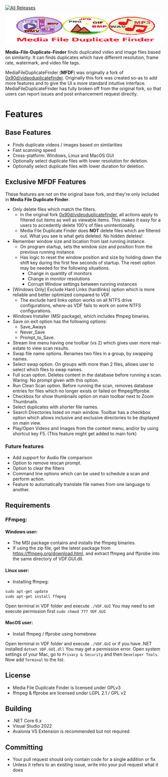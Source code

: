 [![All Releases](https://img.shields.io/github/downloads/David-Maisonave/MediaFileDuplicateFinder/total.svg)](https://github.com/David-Maisonave/MediaFileDuplicateFinder/releases/latest)

[![RepositoryBanner](VDF.GUI/Assets/RepositoryBanner_Small.png)](https://github.com/David-Maisonave/MediaFileDuplicateFinder)

**Media-File-Duplicate-Finder** finds duplicated video and image files based on similarity. It can finds duplicates which have different resolution, frame rate, watermark, and video file tags.

MediaFileDuplicateFinder (**MFDF**) was originally a fork of [0x90d/videoduplicatefinder](https://github.com/0x90d/videoduplicatefinder).  Originally this fork was created so-as to add more features and to give the UI a more standard intuitive interface. MediaFileDuplicateFinder has fully broken off from the original fork, so that users can report issues and post enhancement request directly.

# Features 
## Base Features
- Finds duplicate videos / images based on similarities
- Fast scanning speed
- Cross-platform: Windows, Linux and MacOS GUI
- Optionally select duplicate files with lower resolution for deletion.
- Optionally select duplicate files with lower duration for deletion.

## Exclusive **MFDF** Features
These features are not on the original base fork, and they're only included in **Media File Duplicate Finder**.
- Only delete files which match the filters.
  - In the original fork [0x90d/videoduplicatefinder](https://github.com/0x90d/videoduplicatefinder), all actions apply to filtered out items as well as viewable items. This makes it easy for a users to accedently delete 100's of files unintentionally.
  - Media File Duplicate Finder does **NOT** delete files which are filtered out. What you see is what gets deleted. No hidden deletes!
- Remember window size and location from last running instance.
  - On program startup, sets the window size and position from the previous running instance.
  - Has logic to reset the window position and size by holding down the shift key during the first few seconds of startup. The reset option may be needed for the following situations.
    - Change in quantity of monitors
	- Change in monitor resolutions
	- Corrupt Window settings between running instances
- [Windows Only] Exclude Hard Links (hardlinks) option which is more reliable and better optimized compared to VDF.
  - The exclude hard links option works on all NTFS drive configurations, where-as VDF fails to work on some NTFS configurations.
- Windows Installer (MSI package), which includes ffmpeg binaries.
- Save on exit option has the following options:
  - Save_Aways
  - Never_Save
  - Prompt_to_Save.
- Stream line menu having one toolbar (vs 2) which gives user more real-estate to view scan results.
- Swap file name options. Renames two files in a group, by swapping names.
- Select swap option. On groups with more than 2 files, allows user to select which files to swap names.
- Full scan option. Deletes content in the database before running a scan. Waring: No prompt given with this option.
- Run Clean Scan option. Before running the scan, removes database entries for files which no longer exists or failed on ffmpeg/ffprobe.
- Checkbox for show thumbnails option on main toolbar next to Zoom Thumbnails.
- Select duplicates with shorter file names.
- Search Directories listed on main window. Toolbar has a checkbox option which allows inclusive and exclusive directories to be displayed on main view.
- Play/Open Videos and Images from the context menu, and/or by using shortcut key F5. (This feature might get added to main fork)
### Future features
- Add support for Audio file comparison
- Option to remove rescan prompt.
- Option to clear the filters
- Command line options which can be used to schedule a scan and perform action.
- Feature to automatically translate file names from one language to another.

## Requirements
### FFmpeg:
#### Windows user:
- The MSI package contains and installs the ffmpeg binaries. 
- If using the zip file, get the latest package from https://ffmpeg.org/download.html, and extract ffmpeg and ffprobe into the same directory of VDF.GUI.dll.

#### Linux user:
- Installing ffmpeg:
```
sudo apt-get update
sudo apt-get install ffmpeg
```
Open terminal in VDF folder and execute `./VDF.GUI`
You may need to set execute permission first `sudo chmod 777 VDF.GUI`

#### MacOS user:
- Install ffmpeg / ffprobe using homebrew

Open terminal in VDF folder and execute `./VDF.GUI` or if you have .NET installed `dotnet VDF.GUI.dll`
You may get a permission error. Open system settings of your Mac, go to `Privacy & Security` and then `Developer Tools`. Now add `Terminal` to the list.

## License
- Media File Duplicate Finder is licensed under GPLv3  
- ffmpeg & ffprobe are licensed under LGPL 2.1 / GPL v2


## Building
- .NET Core 6.x
- Visual Studio 2022
- Avalonia VS Extension is recommended but not required

## Committing
- Your pull request should only contain code for a single addition or fix
- Unless it refers to an existing issue, write into your pull request what it does
